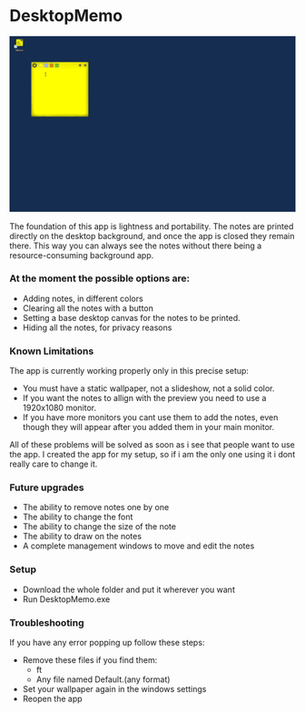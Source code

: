 # DesktopMemo

![enter image description here](https://github.com/chococlat/DesktopMemo/blob/main/demo.gif)

The foundation of this app is lightness and portability. The notes are printed directly on the desktop background, and once the app is closed they remain there. This way you can always see the notes without there being a resource-consuming background app.

### At the moment the possible options are:

- Adding notes, in different colors
- Clearing all the notes with a button
- Setting a base desktop canvas for the notes to be printed.
- Hiding all the notes, for privacy reasons

### Known Limitations

The app is currently working properly only in this precise setup:

- You must have a static wallpaper, not a slideshow, not a solid color.
- If you want the notes to allign with the preview you need to use a 1920x1080 monitor.
- If you have more monitors you cant use them to add the notes, even though they will appear after you added them in your main monitor.

All of these problems will be solved as soon as i see that people want to use the app. I created the app for my setup, so if i am the only one using it i dont really care to change it.

### Future upgrades

- The ability to remove notes one by one
- The ability to change the font
- The ability to change the size of the note
- The ability to draw on the notes
- A complete management windows to move and edit the notes

### Setup

- Download the whole folder and put it wherever you want
- Run DesktopMemo.exe


### Troubleshooting

If you have any error popping up follow these steps:

- Remove these files if you find them:
  - ft
  - Any file named Default.(any format)
- Set your wallpaper again in the windows settings
- Reopen the app
 



